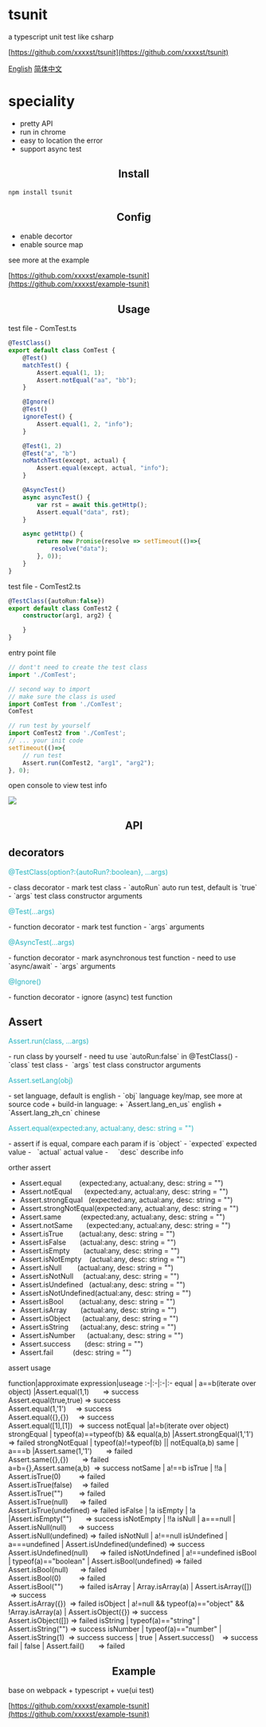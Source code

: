 # tsunit

a typescript unit test like csharp

[https://github.com/xxxxst/tsunit](https://github.com/xxxxst/tsunit)

[English](https://github.com/xxxxst/tsunit)
[简体中文](https://github.com/xxxxst/tsunit/doc/README-CN.md)

# speciality
- pretty API
- run in chrome
- easy to location the error
- support async test

<h2 align="center">Install</h2>

```bash
npm install tsunit
```

<h2 align="center">Config</h2>

- enable decortor
- enable source map

see more at the example

[https://github.com/xxxxst/example-tsunit](https://github.com/xxxxst/example-tsunit)

<h2 align="center">Usage</h2>

test file - ComTest.ts
```ts
@TestClass()
export default class ComTest {
    @Test()
    matchTest() {
        Assert.equal(1, 1);
        Assert.notEqual("aa", "bb");
    }

    @Ignore()
    @Test()
    ignoreTest() {
        Assert.equal(1, 2, "info");
    }

    @Test(1, 2)
    @Test("a", "b")
    noMatchTest(except, actual) {
        Assert.equal(except, actual, "info");
    }

    @AsyncTest()
    async asyncTest() {
        var rst = await this.getHttp();
        Assert.equal("data", rst);
    }

    async getHttp() {
        return new Promise(resolve => setTimeout(()=>{
            resolve("data");
        }, 0));
    }
}
```

test file - ComTest2.ts
```ts
@TestClass({autoRun:false})
export default class ComTest2 {
    constructor(arg1, arg2) {

    }
}
```

entry point file
```ts
// dont't need to create the test class
import './ComTest';

// second way to import
// make sure the class is used
import ComTest from './ComTest';
ComTest

// run test by yourself
import ComTest2 from './ComTest';
// ... your init code
setTimeout(()=>{
    // run test
    Assert.run(ComTest2, "arg1", "arg2");
}, 0);
```

open console to view test info

<img src="doc/resource/console_info.jpg"/>

<h2 align="center">API</h2>

## decorators

<p style="color:#25b4c0;">@TestClass(option?:{autoRun?:boolean}, ...args)</p>
- class decorator
- mark test class
- `autoRun` auto run test, default is `true`
- `args` test class constructor arguments

<p style="color:#25b4c0;">@Test(...args)</p>
- function decorator
- mark test function
- `args` arguments

<p style="color:#25b4c0;">@AsyncTest(...args)</p>
- function decorator
- mark asynchronous test function
- need to use `async/await`
- `args` arguments

<p style="color:#25b4c0;">@Ignore()</p>
- function decorator
- ignore (async) test function

## Assert

<p style="color:#25b4c0;">Assert.run(class, ...args)</p>
- run class by yourself
- need tu use `autoRun:false` in @TestClass()
- `class` test class
- &nbsp;`args` test class constructor arguments

<p style="color:#25b4c0;">Assert.setLang(obj)</p>
- set language, default is english
- `obj` language key/map, see more at source code
  + build-in language:
  + `Assert.lang_en_us` english
  + `Assert.lang_zh_cn` chinese

<p style="color:#25b4c0;">Assert.equal(expected:any, actual:any, desc: string = "")</p>
- assert if is equal, compare each param if is `object`
- `expected` expected value
- &nbsp;&nbsp;`actual` actual value
- &nbsp;&nbsp;&nbsp;&nbsp;`desc` describe info

orther assert

- Assert.equal&nbsp;&nbsp;&nbsp;&nbsp;&nbsp;&nbsp;&nbsp;&nbsp;&nbsp;(expected:any, actual:any, desc: string = "")
- Assert.notEqual&nbsp;&nbsp;&nbsp;&nbsp;&nbsp;&nbsp;(expected:any, actual:any, desc: string = "")
- Assert.strongEqual&nbsp;&nbsp;&nbsp;(expected:any, actual:any, desc: string = "")
- Assert.strongNotEqual(expected:any, actual:any, desc: string = "")
- Assert.same&nbsp;&nbsp;&nbsp;&nbsp;&nbsp;&nbsp;&nbsp;&nbsp;&nbsp;&nbsp;(expected:any, actual:any, desc: string = "")
- Assert.notSame&nbsp;&nbsp;&nbsp;&nbsp;&nbsp;&nbsp;&nbsp;(expected:any, actual:any, desc: string = "")
- Assert.isTrue&nbsp;&nbsp;&nbsp;&nbsp;&nbsp;&nbsp;&nbsp;&nbsp;(actual:any, desc: string = "")
- Assert.isFalse&nbsp;&nbsp;&nbsp;&nbsp;&nbsp;&nbsp;&nbsp;(actual:any, desc: string = "")
- Assert.isEmpty&nbsp;&nbsp;&nbsp;&nbsp;&nbsp;&nbsp;&nbsp;(actual:any, desc: string = "")
- Assert.isNotEmpty&nbsp;&nbsp;&nbsp;&nbsp;(actual:any, desc: string = "")
- Assert.isNull&nbsp;&nbsp;&nbsp;&nbsp;&nbsp;&nbsp;&nbsp;&nbsp;(actual:any, desc: string = "")
- Assert.isNotNull&nbsp;&nbsp;&nbsp;&nbsp;&nbsp;(actual:any, desc: string = "")
- Assert.isUndefined&nbsp;&nbsp;&nbsp;(actual:any, desc: string = "")
- Assert.isNotUndefined(actual:any, desc: string = "")
- Assert.isBool&nbsp;&nbsp;&nbsp;&nbsp;&nbsp;&nbsp;&nbsp;&nbsp;(actual:any, desc: string = "")
- Assert.isArray&nbsp;&nbsp;&nbsp;&nbsp;&nbsp;&nbsp;&nbsp;(actual:any, desc: string = "")
- Assert.isObject&nbsp;&nbsp;&nbsp;&nbsp;&nbsp;&nbsp;(actual:any, desc: string = "")
- Assert.isString&nbsp;&nbsp;&nbsp;&nbsp;&nbsp;&nbsp;(actual:any, desc: string = "")
- Assert.isNumber&nbsp;&nbsp;&nbsp;&nbsp;&nbsp;&nbsp;(actual:any, desc: string = "")
- Assert.success&nbsp;&nbsp;&nbsp;&nbsp;&nbsp;&nbsp;&nbsp;(desc: string = "")
- Assert.fail&nbsp;&nbsp;&nbsp;&nbsp;&nbsp;&nbsp;&nbsp;&nbsp;&nbsp;&nbsp;(desc: string = "")

assert usage

function|approximate expression|useage
:-|:-|:-|:-
equal   | a==b(iterate over object) |Assert.equal(1,1) &nbsp;&nbsp;&nbsp;&nbsp;&nbsp;&nbsp;=> success<br/>Assert.equal(true,true) => success<br/>Assert.equal(1,'1') &nbsp;&nbsp;&nbsp;&nbsp;=> success<br/>Assert.equal({},{}) &nbsp;&nbsp;&nbsp;&nbsp;=> success<br/>Assert.equal([1],[1]) &nbsp;&nbsp;=> success
notEqual       |a!=b(iterate over object)
strongEqual    | typeof(a)==typeof(b) && equal(a,b) |Assert.strongEqual(1,'1') => failed
strongNotEqual | typeof(a)!=typeof(b) \|\| notEqual(a,b)
same           | a===b |Assert.same(1,'1') &nbsp;&nbsp;&nbsp;&nbsp;&nbsp;&nbsp;=> failed<br/>Assert.same({},{}) &nbsp;&nbsp;&nbsp;&nbsp;&nbsp;&nbsp;=> failed<br/>a=b={},Assert.same(a,b) &nbsp;=> success
notSame        | a!==b
isTrue         | !!a | Assert.isTrue(0) &nbsp;&nbsp;&nbsp;&nbsp;&nbsp;&nbsp;&nbsp;&nbsp;=> failed<br/>Assert.isTrue(false) &nbsp;&nbsp;&nbsp;&nbsp;=> failed<br/>Assert.isTrue("") &nbsp;&nbsp;&nbsp;&nbsp;&nbsp;&nbsp;&nbsp;=> failed<br/> Assert.isTrue(null) &nbsp;&nbsp;&nbsp;&nbsp;&nbsp;=> failed<br/> Assert.isTrue(undefined) => failed
isFalse        | !a
isEmpty        | !a  |Assert.isEmpty("") &nbsp;&nbsp;&nbsp;&nbsp;&nbsp;&nbsp;=> success
isNotEmpty     | !!a
isNull         | a===null | Assert.isNull(null) &nbsp;&nbsp;&nbsp;&nbsp;&nbsp;=> success<br/> Assert.isNull(undefined) => failed
isNotNull      | a!==null
isUndefined    | a===undefined | Assert.isUndefined(undefined) => success<br/> Assert.isUndefined(null) &nbsp;&nbsp;&nbsp;&nbsp;&nbsp;=> failed
isNotUndefined | a!==undefined
isBool         | typeof(a)=="boolean" | Assert.isBool(undefined) => failed<br/> Assert.isBool(null) &nbsp;&nbsp;&nbsp;&nbsp;&nbsp;=> failed<br/> Assert.isBool(0) &nbsp;&nbsp;&nbsp;&nbsp;&nbsp;&nbsp;&nbsp;&nbsp;=> failed<br/> Assert.isBool("") &nbsp;&nbsp;&nbsp;&nbsp;&nbsp;&nbsp;&nbsp;=> failed
isArray        | Array.isArray(a) |  Assert.isArray([]) &nbsp;=> success<br/>  Assert.isArray({}) &nbsp;=> failed
isObject       | a!=null && typeof(a)=="object" && <br/>!Array.isArray(a) |  Assert.isObject({}) => success<br/>  Assert.isObject([]) => failed
isString       | typeof(a)=="string" | Assert.isString("") => success
isNumber       | typeof(a)=="number" | Assert.isString(1) &nbsp;=> success
success        | true | Assert.success() &nbsp;&nbsp;&nbsp;=> success
fail           | false | Assert.fail() &nbsp;&nbsp;&nbsp;&nbsp;&nbsp;&nbsp;=> failed

<h2 align="center">Example</h2>

base on webpack + typescript + vue(ui test)

[https://github.com/xxxxst/example-tsunit](https://github.com/xxxxst/example-tsunit)


